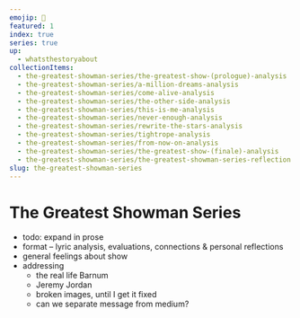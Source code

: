 ```yaml
---
emojip: 🎪
featured: 1
index: true
series: true
up:
  - whatsthestoryabout
collectionItems:
  - the-greatest-showman-series/the-greatest-show-(prologue)-analysis
  - the-greatest-showman-series/a-million-dreams-analysis
  - the-greatest-showman-series/come-alive-analysis
  - the-greatest-showman-series/the-other-side-analysis
  - the-greatest-showman-series/this-is-me-analysis
  - the-greatest-showman-series/never-enough-analysis
  - the-greatest-showman-series/rewrite-the-stars-analysis
  - the-greatest-showman-series/tightrope-analysis
  - the-greatest-showman-series/from-now-on-analysis
  - the-greatest-showman-series/the-greatest-show-(finale)-analysis
  - the-greatest-showman-series/the-greatest-showman-series-reflection
slug: the-greatest-showman-series
---
```

# The Greatest Showman Series

- todo: expand in prose
- format – lyric analysis, evaluations, connections & personal reflections
- general feelings about show
- addressing
	- the real life Barnum
	- Jeremy Jordan
	- broken images, until I get it fixed
	- can we separate message from medium?
